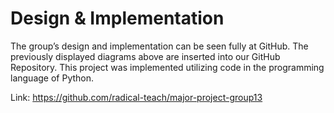 # Design & Implementation

The group’s design and implementation can be seen fully at GitHub. The previously displayed diagrams above are inserted into our GitHub Repository. This project was implemented utilizing code in the programming language of Python. 

Link: https://github.com/radical-teach/major-project-group13